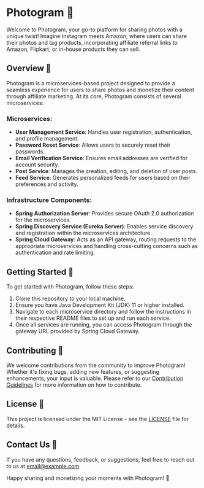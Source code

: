 # Photogram 📸

Welcome to Photogram, your go-to platform for sharing photos with a unique twist! Imagine Instagram meets Amazon, where users can share their photos and tag products, incorporating affiliate referral links to Amazon, Flipkart, or in-house products they can sell. 

## Overview 🌟

Photogram is a microservices-based project designed to provide a seamless experience for users to share photos and monetize their content through affiliate marketing. At its core, Photogram consists of several microservices:

### Microservices:
- **User Management Service**: Handles user registration, authentication, and profile management.
- **Password Reset Service**: Allows users to securely reset their passwords.
- **Email Verification Service**: Ensures email addresses are verified for account security.
- **Post Service**: Manages the creation, editing, and deletion of user posts.
- **Feed Service**: Generates personalized feeds for users based on their preferences and activity.

### Infrastructure Components:
- **Spring Authorization Server**: Provides secure OAuth 2.0 authorization for the microservices.
- **Spring Discovery Service (Eureka Server)**: Enables service discovery and registration within the microservices architecture.
- **Spring Cloud Gateway**: Acts as an API gateway, routing requests to the appropriate microservices and handling cross-cutting concerns such as authentication and rate limiting.

## Getting Started 🚀

To get started with Photogram, follow these steps:

1. Clone this repository to your local machine.
2. Ensure you have Java Development Kit (JDK) 11 or higher installed.
3. Navigate to each microservice directory and follow the instructions in their respective README files to set up and run each service.
4. Once all services are running, you can access Photogram through the gateway URL provided by Spring Cloud Gateway.

## Contributing 🤝

We welcome contributions from the community to improve Photogram! Whether it's fixing bugs, adding new features, or suggesting enhancements, your input is valuable. Please refer to our [Contribution Guidelines](CONTRIBUTING.md) for more information on how to contribute.

## License 📝

This project is licensed under the MIT License - see the [LICENSE](LICENSE) file for details.

## Contact Us 📧

If you have any questions, feedback, or suggestions, feel free to reach out to us at [email@example.com](mailto:email@example.com).

Happy sharing and monetizing your moments with Photogram! 🎉

